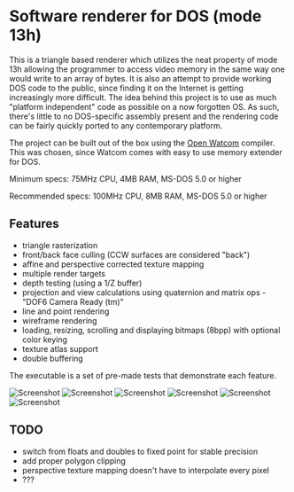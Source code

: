 Software renderer for DOS (mode 13h)
================
This is a triangle based renderer which utilizes the neat property of mode 13h allowing the programmer to access video memory in the same way one would write to an array of bytes. It is also an attempt to provide working DOS code to the public, since finding it on the Internet is getting increasingly more difficult. The idea behind this project is to use as much "platform independent" code as possible on a now forgotten OS. As such, there's little to no DOS-specific assembly present and the rendering code can be fairly quickly ported to any contemporary platform.

The project can be built out of the box using the [Open Watcom](http://www.openwatcom.org/) compiler. This was chosen, since Watcom comes with easy to use memory extender for DOS.

Minimum specs: 75MHz CPU, 4MB RAM, MS-DOS 5.0 or higher

Recommended specs: 100MHz CPU, 8MB RAM, MS-DOS 5.0 or higher

Features
-------

- triangle rasterization
- front/back face culling (CCW surfaces are considered "back")
- affine and perspective corrected texture mapping
- multiple render targets
- depth testing (using a 1/Z buffer)
- projection and view calculations using quaternion and matrix ops - "DOF6 Camera Ready (tm)"
- line and point rendering
- wireframe rendering
- loading, resizing, scrolling and displaying bitmaps (8bpp) with optional color keying
- texture atlas support
- double buffering

The executable is a set of pre-made tests that demonstrate each feature.

![Screenshot](http://kondrak.info/images/dos3d/1.png?raw=true)
![Screenshot](http://kondrak.info/images/dos3d/2.png?raw=true)
![Screenshot](http://kondrak.info/images/dos3d/3.png?raw=true)
![Screenshot](http://kondrak.info/images/dos3d/q_shambler.gif?raw=true)
![Screenshot](http://kondrak.info/images/dos3d/4.png?raw=true)
![Screenshot](http://kondrak.info/images/dos3d/5.png?raw=true)

TODO
-------

- switch from floats and doubles to fixed point for stable precision
- add proper polygon clipping
- perspective texture mapping doesn't have to interpolate every pixel
- ???
